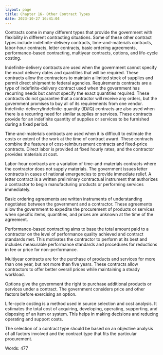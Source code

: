 ```yaml
---
layout: page
title: Chapter 16- Other Contract Types
date: 2023-10-27 16:41:04
---
```

Contracts come in many different types that provide the government with flexibility in different contracting situations. Some of these other contract types include indefinite-delivery contracts, time-and-materials contracts, labor-hour contracts, letter contracts, basic ordering agreements, performance-based contracting, multiyear contracts, options, and life-cycle costing.

Indefinite-delivery contracts are used when the government cannot specify the exact delivery dates and quantities that will be required. These contracts allow the contractors to maintain a limited stock of supplies and permit direct shipment to federal agencies. Requirements contracts are a type of indefinite-delivery contract used when the government has recurring needs but cannot specify the exact quantities required. These contracts do not guarantee that a contractor will receive any orders, but the government promises to buy all of its requirements from one vendor. Indefinite-delivery/indefinite-quantity (ID/IQ) contracts are also used when there is a recurring need for similar supplies or services. These contracts provide for an indefinite quantity of supplies or services to be furnished during a fixed period.

Time-and-materials contracts are used when it is difficult to estimate the costs or extent of the work at the time of contract award. These contracts combine the features of cost-reimbursement contracts and fixed-price contracts. Direct labor is provided at fixed hourly rates, and the contractor provides materials at cost.

Labor-hour contracts are a variation of time-and-materials contracts where the contractor does not supply materials. The government issues letter contracts in cases of national emergencies to provide immediate relief. A letter contract is a written preliminary contractual instrument that authorizes a contractor to begin manufacturing products or performing services immediately.

Basic ordering agreements are written instruments of understanding negotiated between the government and a contractor. These agreements allow the government to expedite the procurement of products or services when specific items, quantities, and prices are unknown at the time of the agreement.

Performance-based contracting aims to base the total amount paid to a contractor on the level of performance quality achieved and contract standards met. This motivates the contractor to perform at its best and includes measurable performance standards and procedures for reductions in fee or price for non-performance.

Multiyear contracts are for the purchase of products and services for more than one year, but not more than five years. These contracts allow contractors to offer better overall prices while maintaining a steady workload.

Options give the government the right to purchase additional products or services under a contract. The government considers price and other factors before exercising an option.

Life-cycle costing is a method used in source selection and cost analysis. It estimates the total cost of acquiring, developing, operating, supporting, and disposing of an item or system. This helps in making decisions and reducing operating and support costs.

The selection of a contract type should be based on an objective analysis of all factors involved and the contract type that fits the particular procurement.

Words: 477
